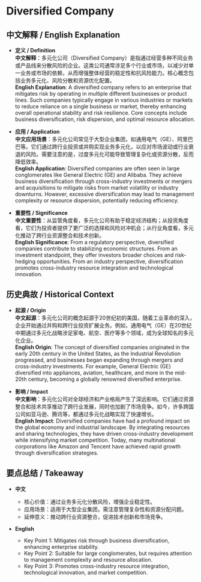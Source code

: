 # Diversified Company

## 中文解释 / English Explanation

* **定义 / Definition**  
  **中文解释**：多元化公司（Diversified Company）是指通过经营多种不同业务或产品线来分散风险的企业。这类公司通常涉足多个行业或市场，以减少对单一业务或市场的依赖，从而增强整体经营的稳定性和抗风险能力。核心概念包括业务多元化、风险分散和资源优化配置。  
  **English Explanation**: A diversified company refers to an enterprise that mitigates risk by operating in multiple different businesses or product lines. Such companies typically engage in various industries or markets to reduce reliance on a single business or market, thereby enhancing overall operational stability and risk resilience. Core concepts include business diversification, risk dispersion, and optimal resource allocation.

* **应用 / Application**  
  **中文应用场景**：多元化公司常见于大型企业集团，如通用电气（GE）、阿里巴巴等。它们通过跨行业投资或并购实现业务多元化，以应对市场波动或行业衰退的风险。需要注意的是，过度多元化可能导致管理复杂化或资源分散，反而降低效率。  
  **English Application**: Diversified companies are often seen in large conglomerates like General Electric (GE) and Alibaba. They achieve business diversification through cross-industry investments or mergers and acquisitions to mitigate risks from market volatility or industry downturns. However, excessive diversification may lead to management complexity or resource dispersion, potentially reducing efficiency.

* **重要性 / Significance**  
  **中文重要性**：从监管角度看，多元化公司有助于稳定经济结构；从投资角度看，它们为投资者提供了更广泛的选择和风险对冲机会；从行业角度看，多元化推动了跨行业资源整合和技术创新。  
  **English Significance**: From a regulatory perspective, diversified companies contribute to stabilizing economic structures. From an investment standpoint, they offer investors broader choices and risk-hedging opportunities. From an industry perspective, diversification promotes cross-industry resource integration and technological innovation.

## 历史典故 / Historical Context

* **起源 / Origin**  
  **中文起源**：多元化公司的概念起源于20世纪初的美国，随着工业革命的深入，企业开始通过并购和跨行业投资扩展业务。例如，通用电气（GE）在20世纪中期通过多元化战略涉足家电、航空、医疗等多个领域，成为全球知名的多元化企业。  
  **English Origin**: The concept of diversified companies originated in the early 20th century in the United States, as the Industrial Revolution progressed, and businesses began expanding through mergers and cross-industry investments. For example, General Electric (GE) diversified into appliances, aviation, healthcare, and more in the mid-20th century, becoming a globally renowned diversified enterprise.

* **影响 / Impact**  
  **中文影响**：多元化公司对全球经济和产业格局产生了深远影响。它们通过资源整合和技术共享推动了跨行业发展，同时也加剧了市场竞争。如今，许多跨国公司如亚马逊、腾讯等，都通过多元化战略实现了快速增长。  
  **English Impact**: Diversified companies have had a profound impact on the global economy and industrial landscape. By integrating resources and sharing technologies, they have driven cross-industry development while intensifying market competition. Today, many multinational corporations like Amazon and Tencent have achieved rapid growth through diversification strategies.

## 要点总结 / Takeaway

* **中文**  
  - 核心价值：通过业务多元化分散风险，增强企业稳定性。  
  - 应用场景：适用于大型企业集团，需注意管理复杂性和资源分配问题。  
  - 延伸意义：推动跨行业资源整合，促进技术创新和市场竞争。  

* **English**  
  - Key Point 1: Mitigates risk through business diversification, enhancing enterprise stability.  
  - Key Point 2: Suitable for large conglomerates, but requires attention to management complexity and resource allocation.  
  - Key Point 3: Promotes cross-industry resource integration, technological innovation, and market competition.